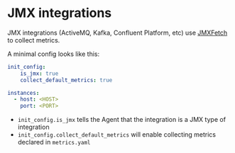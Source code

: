 # JMX integrations

JMX integrations (ActiveMQ, Kafka, Confluent Platform, etc) use [JMXFetch](https://github.com/DataDog/jmxfetch) to collect metrics.

A minimal config looks like this:

```yaml
init_config:
    is_jmx: true
    collect_default_metrics: true

instances:
  - host: <HOST>
    port: <PORT>
```

- `init_config.is_jmx` tells the Agent that the integration is a JMX type of integration
- `init_config.collect_default_metrics` will enable collecting metrics declared in `metrics.yaml`

